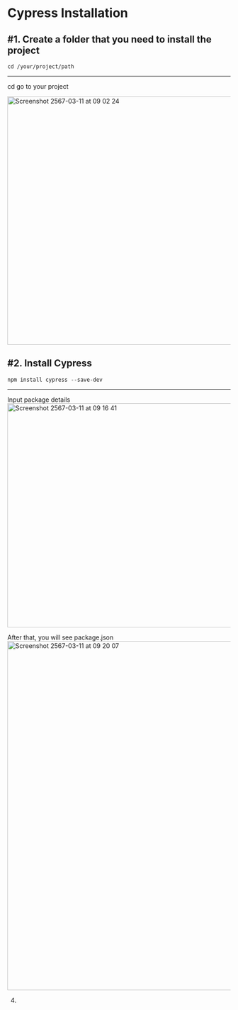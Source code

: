 # Cypress Installation

#1. Create a folder that you need to install the project
-------------------------------
    cd /your/project/path
-------------------------------
cd go to your project

<img width="560" alt="Screenshot 2567-03-11 at 09 02 24" src="https://github.com/pantakarns/cypress/assets/102522906/1e2cd3ad-7226-4990-b6b7-979a28dddebb">


#2. Install Cypress
-------------------------------
    npm install cypress --save-dev
-------------------------------
Input package details
<img width="505" alt="Screenshot 2567-03-11 at 09 16 41" src="https://github.com/pantakarns/cypress/assets/102522906/963ea9f3-5972-4039-9a74-c380c0ce96f7">

After that, you will see package.json
<img width="787" alt="Screenshot 2567-03-11 at 09 20 07" src="https://github.com/pantakarns/cypress/assets/102522906/3d8a3aee-e426-4233-aba8-535d4f563758">


4. 
